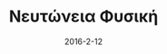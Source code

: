 ---
title: Νευτώνεια Φυσική
date: 2016-2-12
school_year: 2015-2016
book: Big Bang - Simon Singh
image: newtonsphysics2015-1.jpg, newtonsphysics2015-2.jpg, newtonsphysics2015-3.jpg
speakers: Κυπραίος Χρήστος, Β3 % Μηλαίου Έλενα, Α4 % Μεγαλοκονόμου Χρύσα, Β3
announcement: 12-2-16.png
---